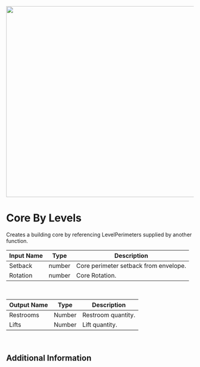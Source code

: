 <img src="preview.png" width="512">

# Core By Levels

Creates a building core by referencing LevelPerimeters supplied by another function.

|Input Name|Type|Description|
|---|---|---|
|Setback|number|Core perimeter setback from envelope.|
|Rotation|number|Core Rotation.|


<br>

|Output Name|Type|Description|
|---|---|---|
|Restrooms|Number|Restroom quantity.|
|Lifts|Number|Lift quantity.|


<br>

## Additional Information













